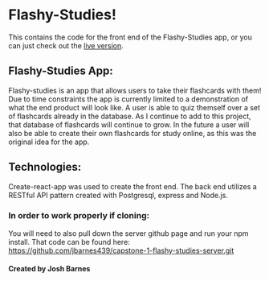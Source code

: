 # Flashy-Studies!
  This contains the code for the front end of the Flashy-Studies app, or you can just check out the [live version](https://flashy-studies.vercel.app/).

## Flashy-Studies App:
  Flashy-studies is an app that allows users to take their flashcards with them! Due to time constraints the app is currently limited to a demonstration of what the end product will look like. A user is able to quiz themself over a set of flashcards already in the database. As I continue to add to this project, that database of flashcards will continue to grow. In the future a user will also be able to create their own flashcards for study online, as this was the original idea for the app.

## Technologies:
  Create-react-app was used to create the front end. The back end utilizes a RESTful API pattern created with Postgresql, express and Node.js.

### In order to work properly if cloning:
  You will need to also pull down the server github page and run your npm install. That code can be found here: https://github.com/jbarnes439/capstone-1-flashy-studies-server.git


#### Created by Josh Barnes